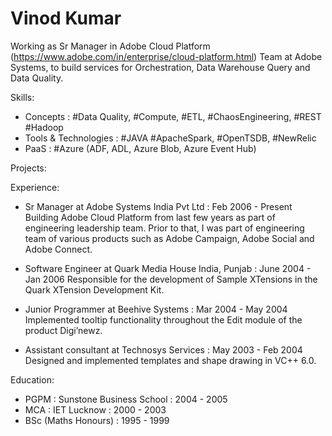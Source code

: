 Vinod Kumar
===========
Working as Sr Manager in Adobe Cloud Platform (https://www.adobe.com/in/enterprise/cloud-platform.html) Team at Adobe Systems, to build services for Orchestration, Data Warehouse Query and Data Quality.

Skills:
- Concepts : #Data Quality, #Compute, #ETL, #ChaosEngineering, #REST #Hadoop
- Tools & Technologies : #JAVA #ApacheSpark, #OpenTSDB, #NewRelic
- PaaS : #Azure (ADF, ADL, Azure Blob, Azure Event Hub)

Projects:


Experience:
- Sr Manager at Adobe Systems India Pvt Ltd : Feb 2006 - Present
Building Adobe Cloud Platform from last few years as part of engineering leadership team. Prior to that, I was part of engineering team of various products such as  Adobe Campaign, Adobe Social and Adobe Connect.

- Software Engineer at Quark Media House India, Punjab : June 2004 - Jan 2006
Responsible for the development of Sample XTensions in the Quark XTension Development Kit.

- Junior Programmer at Beehive Systems : Mar 2004 - May 2004
Implemented tooltip functionality throughout the Edit module of the product Digi’newz.

- Assistant consultant at Technosys Services : May 2003 - Feb 2004
Designed and implemented templates and shape drawing in VC++ 6.0.

Education:
- PGPM : Sunstone Business School : 2004 - 2005
- MCA : IET Lucknow : 2000 - 2003
- BSc (Maths Honours) : 1995 - 1999
